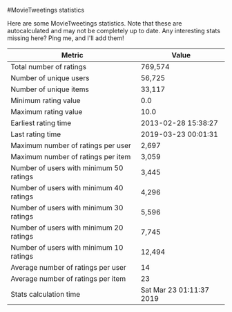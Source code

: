 #MovieTweetings statistics

Here are some MovieTweetings statistics. Note that these are autocalculated and may not be completely up to date. Any interesting stats missing here? Ping me, and I'll add them!

Metric | Value
--- | ---
Total number of ratings                 | 769,574
Number of unique users                  | 56,725
Number of unique items                  | 33,117
Minimum rating value                    | 0.0
Maximum rating value                    | 10.0
Earliest rating time                    | 2013-02-28 15:38:27
Last rating time                        | 2019-03-23 00:01:31
Maximum number of ratings per user      | 2,697
Maximum number of ratings per item      | 3,059
Number of users with minimum 50 ratings | 3,445
Number of users with minimum 40 ratings | 4,296
Number of users with minimum 30 ratings | 5,596
Number of users with minimum 20 ratings | 7,745
Number of users with minimum 10 ratings | 12,494
Average number of ratings per user      | 14
Average number of ratings per item      | 23
Stats calculation time                  | Sat Mar 23 01:11:37 2019

